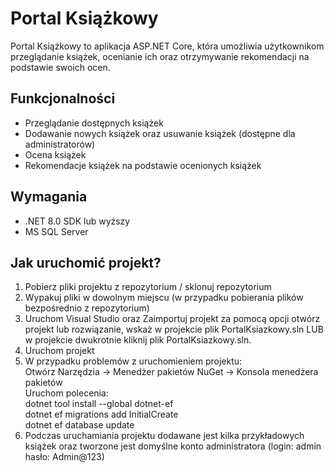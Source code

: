 # Portal Książkowy

Portal Książkowy to aplikacja ASP.NET Core, która umożliwia użytkownikom przeglądanie książek, ocenianie ich oraz otrzymywanie rekomendacji na podstawie swoich ocen.

## Funkcjonalności

- Przeglądanie dostępnych książek
- Dodawanie nowych książek oraz usuwanie książek (dostępne dla administratorów)
- Ocena książek
- Rekomendacje książek na podstawie ocenionych książek

## Wymagania

- .NET 8.0 SDK lub wyższy
- MS SQL Server

## Jak uruchomić projekt?

1.	Pobierz pliki projektu z repozytorium / sklonuj repozytorium
2.	Wypakuj pliki w dowolnym miejscu (w przypadku pobierania plików bezpośrednio z repozytorium)
3.	Uruchom Visual Studio oraz Zaimportuj projekt za pomocą opcji otwórz projekt lub rozwiązanie, wskaż w projekcie plik PortalKsiazkowy.sln LUB w projekcie dwukrotnie kliknij plik PortalKsiazkowy.sln.
4.	Uruchom projekt 
5.	W przypadku problemów z uruchomieniem projektu: </br>
Otwórz Narzędzia -> Menedżer pakietów NuGet -> Konsola menedżera pakietów </br>
Uruchom polecenia: </br>
dotnet tool install --global dotnet-ef </br>
dotnet ef migrations add InitialCreate </br>
dotnet ef database update </br>
6.	Podczas uruchamiania projektu dodawane jest kilka przykładowych książek oraz tworzone jest domyślne konto administratora (login: admin hasło: Admin@123)

